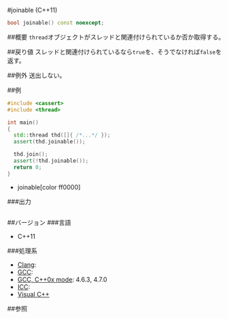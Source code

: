 #joinable (C++11)
```cpp
bool joinable() const noexcept;
```

##概要
`thread`オブジェクトがスレッドと関連付けられているか否か取得する。


##戻り値
スレッドと関連付けられているなら`true`を、そうでなければ`false`を返す。


##例外
送出しない。


##例
```cpp
#include <cassert>
#include <thread>

int main()
{
  std::thread thd([]{ /*...*/ });
  assert(thd.joinable());

  thd.join();
  assert(!thd.joinable());
  return 0;
}
```
* joinable[color ff0000]

###出力
```
```

##バージョン
###言語
- C++11

###処理系
- [Clang](/implementation#clang.md):
- [GCC](/implementation#gcc.md):
- [GCC, C++0x mode](/implementation#gcc.md): 4.6.3, 4.7.0
- [ICC](/implementation#icc.md):
- [Visual C++](/implementation#visual_cpp.md)

##参照
